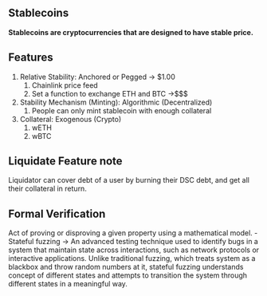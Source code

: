 ## Stablecoins

**Stablecoins are cryptocurrencies that are designed to have stable price.**

## Features
1. Relative Stability: Anchored or Pegged -> $1.00
    1. Chainlink price feed
    2. Set a function to exchange ETH and BTC ->$$$
2. Stability Mechanism (Minting): Algorithmic (Decentralized)
    1. People can only mint stablecoin with enough collateral
3. Collateral: Exogenous (Crypto)
    1. wETH
    2. wBTC


## Liquidate Feature note
Liquidator can cover debt of a user by burning their DSC debt, and get all their collateral in return.

## Formal Verification
Act of proving or disproving a given property using a mathematical model.
    - Stateful fuzzing ->  An advanced testing technique used to identify bugs in a system
    that maintain state across interactions, such as network protocols or interactive applications.
    Unlike traditional fuzzing, which treats system as a blackbox and throw random numbers at it,
    stateful fuzzing understands concept of different states and attempts to transition the system
    through different states in a meaningful way.
